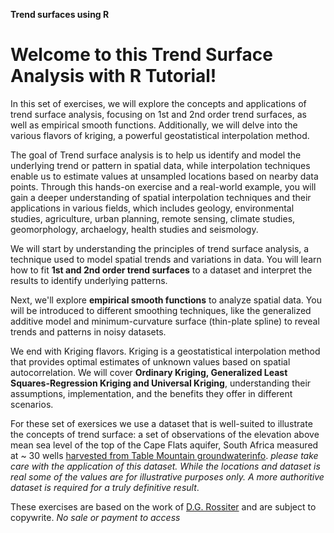 **Trend surfaces using R**

# Welcome to this Trend Surface Analysis with R Tutorial! 

In this set of exercises, we will explore the concepts and applications of trend surface analysis, focusing on 1st and 2nd order trend surfaces, as well as empirical smooth functions. Additionally, we will delve into the various flavors of kriging, a powerful geostatistical interpolation method.

The goal of Trend surface analysis is to help us identify and model the underlying trend or pattern in spatial data, while interpolation techniques enable us to estimate values at unsampled locations based on nearby data points. Through this hands-on exercise and a real-world example, you will gain a deeper understanding of spatial interpolation techniques and their applications in various fields, which includes geology, environmental studies, agriculture, urban planning, remote sensing, climate studies, geomorphology, archaelogy, health studies and seismology.

We will start by understanding the principles of trend surface analysis, a technique used to model spatial trends and variations in data. You will learn how to fit **1st and 2nd order trend surfaces** to a dataset and interpret the results to identify underlying patterns.

Next, we'll explore **empirical smooth functions** to analyze spatial data. You will be introduced to different smoothing techniques, like the generalized additive model and minimum-curvature surface (thin-plate spline) to reveal trends and patterns in noisy datasets.

We end with Kriging flavors. Kriging is a geostatistical interpolation method that provides optimal estimates of unknown values based on spatial autocorrelation. We will cover **Ordinary Kriging, Generalized Least Squares-Regression Kriging and Universal Kriging**, understanding their assumptions, implementation, and the benefits they offer in different scenarios.

For these set of exersices we use a dataset that is well-suited to illustrate the concepts of trend surface: a set of observations of the elevation above mean sea level of the top of the Cape Flats aquifer, South Africa measured at ~ 30 wells [harvested from Table Mountain groundwaterinfo](https://tablemountain.groundwaterinfo.africa/index.php/view/map/?repository=tmwsa&project=1_water_source_areas). _please take care with the application of this dataset. While the locations and dataset is real some of the values are for illustrative purposes only. A more authoritive dataset is required for a truly definitive result_.  

These exercises are based on the work of [D.G. Rossiter](https://cals.cornell.edu/david-rossiter) and are subject to copywrite. _No sale or payment to access_

